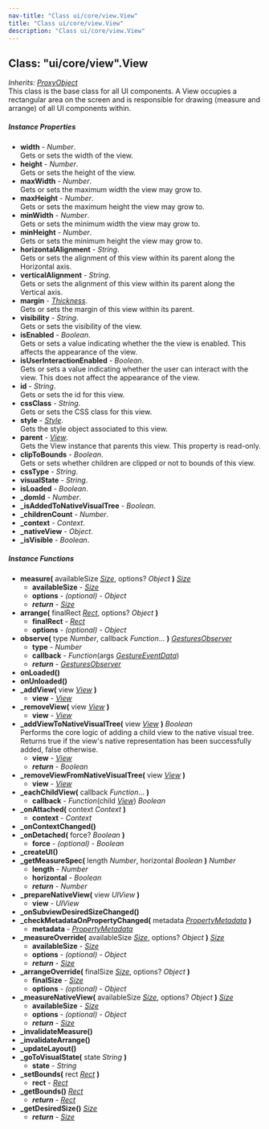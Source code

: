```yaml
---
nav-title: "Class ui/core/view.View"
title: "Class ui/core/view.View"
description: "Class ui/core/view.View"
---
```

## Class: "ui/core/view".View  
_Inherits:_ [_ProxyObject_](../../../ui/core/proxy/ProxyObject.md)  
This class is the base class for all UI components. 
A View occupies a rectangular area on the screen and is responsible for drawing (measure and arrange) of all UI components within. 

##### Instance Properties
 - **width** - _Number_.    
  Gets or sets the width of the view.
 - **height** - _Number_.    
  Gets or sets the height of the view.
 - **maxWidth** - _Number_.    
  Gets or sets the maximum width the view may grow to.
 - **maxHeight** - _Number_.    
  Gets or sets the maximum height the view may grow to.
 - **minWidth** - _Number_.    
  Gets or sets the minimum width the view may grow to.
 - **minHeight** - _Number_.    
  Gets or sets the minimum height the view may grow to.
 - **horizontalAlignment** - _String_.    
  Gets or sets the alignment of this view within its parent along the Horizontal axis.
 - **verticalAlignment** - _String_.    
  Gets or sets the alignment of this view within its parent along the Vertical axis.
 - **margin** - [_Thickness_](../../../utils/geometry/Thickness.md).    
  Gets or sets the margin of this view within its parent.
 - **visibility** - _String_.    
  Gets or sets the visibility of the view.
 - **isEnabled** - _Boolean_.    
  Gets or sets a value indicating whether the the view is enabled. This affects the appearance of the view.
 - **isUserInteractionEnabled** - _Boolean_.    
  Gets or sets a value indicating whether the user can interact with the view. This does not affect the appearance of the view.
 - **id** - _String_.    
  Gets or sets the id for this view.
 - **cssClass** - _String_.    
  Gets or sets the CSS class for this view.
 - **style** - [_Style_](../../../ui/styling/Style.md).    
  Gets the style object associated to this view.
 - **parent** - [_View_](../../../ui/core/view/View.md).    
  Gets the View instance that parents this view. This property is read-only.
 - **clipToBounds** - _Boolean_.    
  Gets or sets whether children are clipped or not to bounds of this view.
 - **cssType** - _String_.
 - **visualState** - _String_.
 - **isLoaded** - _Boolean_.
 - **_domId** - _Number_.
 - **_isAddedToNativeVisualTree** - _Boolean_.
 - **_childrenCount** - _Number_.
 - **_context** - _Context_.
 - **_nativeView** - _Object_.
 - **_isVisible** - _Boolean_.

##### Instance Functions
 - **measure(** availableSize [_Size_](../../../utils/geometry/Size.md), options? _Object_ **)** [_Size_](../../../utils/geometry/Size.md)
   - **availableSize** - [_Size_](../../../utils/geometry/Size.md)
   - **options** - _(optional)_ - _Object_
   - _**return**_ - [_Size_](../../../utils/geometry/Size.md)
 - **arrange(** finalRect [_Rect_](../../../utils/geometry/Rect.md), options? _Object_ **)**
   - **finalRect** - [_Rect_](../../../utils/geometry/Rect.md)
   - **options** - _(optional)_ - _Object_
 - **observe(** type _Number_, callback _Function_... **)** [_GesturesObserver_](../../../ui/gestures/GesturesObserver.md)
   - **type** - _Number_
   - **callback** - _Function_(args [_GestureEventData_](../../../ui/gestures/GestureEventData.md))
   - _**return**_ - [_GesturesObserver_](../../../ui/gestures/GesturesObserver.md)
 - **onLoaded()**
 - **onUnloaded()**
 - **_addView(** view [_View_](../../../ui/core/view/View.md) **)**
   - **view** - [_View_](../../../ui/core/view/View.md)
 - **_removeView(** view [_View_](../../../ui/core/view/View.md) **)**
   - **view** - [_View_](../../../ui/core/view/View.md)
 - **_addViewToNativeVisualTree(** view [_View_](../../../ui/core/view/View.md) **)** _Boolean_  
     Performs the core logic of adding a child view to the native visual tree. Returns true if the view's native representation has been successfully added, false otherwise.
   - **view** - [_View_](../../../ui/core/view/View.md)
   - _**return**_ - _Boolean_
 - **_removeViewFromNativeVisualTree(** view [_View_](../../../ui/core/view/View.md) **)**
   - **view** - [_View_](../../../ui/core/view/View.md)
 - **_eachChildView(** callback _Function_... **)**
   - **callback** - _Function_(child [_View_](../../../ui/core/view/View.md)) _Boolean_
 - **_onAttached(** context _Context_ **)**
   - **context** - _Context_
 - **_onContextChanged()**
 - **_onDetached(** force? _Boolean_ **)**
   - **force** - _(optional)_ - _Boolean_
 - **_createUI()**
 - **_getMeasureSpec(** length _Number_, horizontal _Boolean_ **)** _Number_
   - **length** - _Number_
   - **horizontal** - _Boolean_
   - _**return**_ - _Number_
 - **_prepareNativeView(** view _UIView_ **)**
   - **view** - _UIView_
 - **_onSubviewDesiredSizeChanged()**
 - **_checkMetadataOnPropertyChanged(** metadata [_PropertyMetadata_](../../../ui/core/dependency-observable/PropertyMetadata.md) **)**
   - **metadata** - [_PropertyMetadata_](../../../ui/core/dependency-observable/PropertyMetadata.md)
 - **_measureOverride(** availableSize [_Size_](../../../utils/geometry/Size.md), options? _Object_ **)** [_Size_](../../../utils/geometry/Size.md)
   - **availableSize** - [_Size_](../../../utils/geometry/Size.md)
   - **options** - _(optional)_ - _Object_
   - _**return**_ - [_Size_](../../../utils/geometry/Size.md)
 - **_arrangeOverride(** finalSize [_Size_](../../../utils/geometry/Size.md), options? _Object_ **)**
   - **finalSize** - [_Size_](../../../utils/geometry/Size.md)
   - **options** - _(optional)_ - _Object_
 - **_measureNativeView(** availableSize [_Size_](../../../utils/geometry/Size.md), options? _Object_ **)** [_Size_](../../../utils/geometry/Size.md)
   - **availableSize** - [_Size_](../../../utils/geometry/Size.md)
   - **options** - _(optional)_ - _Object_
   - _**return**_ - [_Size_](../../../utils/geometry/Size.md)
 - **_invalidateMeasure()**
 - **_invalidateArrange()**
 - **_updateLayout()**
 - **_goToVisualState(** state _String_ **)**
   - **state** - _String_
 - **_setBounds(** rect [_Rect_](../../../utils/geometry/Rect.md) **)**
   - **rect** - [_Rect_](../../../utils/geometry/Rect.md)
 - **_getBounds()** [_Rect_](../../../utils/geometry/Rect.md)
   - _**return**_ - [_Rect_](../../../utils/geometry/Rect.md)
 - **_getDesiredSize()** [_Size_](../../../utils/geometry/Size.md)
   - _**return**_ - [_Size_](../../../utils/geometry/Size.md)
